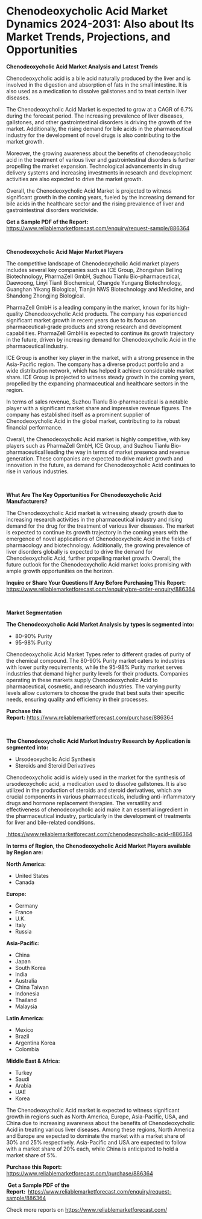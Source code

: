 <p><h1>Chenodeoxycholic Acid Market Dynamics 2024-2031: Also about Its Market Trends, Projections, and Opportunities</h1></p><p><strong>Chenodeoxycholic Acid Market Analysis and Latest Trends</strong></p>
<p><p>Chenodeoxycholic acid is a bile acid naturally produced by the liver and is involved in the digestion and absorption of fats in the small intestine. It is also used as a medication to dissolve gallstones and to treat certain liver diseases.</p><p>The Chenodeoxycholic Acid Market is expected to grow at a CAGR of 6.7% during the forecast period. The increasing prevalence of liver diseases, gallstones, and other gastrointestinal disorders is driving the growth of the market. Additionally, the rising demand for bile acids in the pharmaceutical industry for the development of novel drugs is also contributing to the market growth.</p><p>Moreover, the growing awareness about the benefits of chenodeoxycholic acid in the treatment of various liver and gastrointestinal disorders is further propelling the market expansion. Technological advancements in drug delivery systems and increasing investments in research and development activities are also expected to drive the market growth.</p><p>Overall, the Chenodeoxycholic Acid Market is projected to witness significant growth in the coming years, fueled by the increasing demand for bile acids in the healthcare sector and the rising prevalence of liver and gastrointestinal disorders worldwide.</p></p>
<p><strong>Get a Sample PDF of the Report:&nbsp;</strong> <a href="https://www.reliablemarketforecast.com/enquiry/request-sample/886364">https://www.reliablemarketforecast.com/enquiry/request-sample/886364</a></p>
<p>&nbsp;</p>
<p><strong>Chenodeoxycholic Acid Major Market Players</strong></p>
<p><p>The competitive landscape of Chenodeoxycholic Acid market players includes several key companies such as ICE Group, Zhongshan Belling Biotechnology, PharmaZell GmbH, Suzhou Tianlu Bio-pharmaceutical, Daewoong, Linyi Tianli Biochemical, Changde Yungang Biotechnology, Guanghan Yikang Biological, Tianjin NWS Biotechnology and Medicine, and Shandong Zhongjing Biological. </p><p>PharmaZell GmbH is a leading company in the market, known for its high-quality Chenodeoxycholic Acid products. The company has experienced significant market growth in recent years due to its focus on pharmaceutical-grade products and strong research and development capabilities. PharmaZell GmbH is expected to continue its growth trajectory in the future, driven by increasing demand for Chenodeoxycholic Acid in the pharmaceutical industry. </p><p>ICE Group is another key player in the market, with a strong presence in the Asia-Pacific region. The company has a diverse product portfolio and a wide distribution network, which has helped it achieve considerable market share. ICE Group is projected to witness steady growth in the coming years, propelled by the expanding pharmaceutical and healthcare sectors in the region. </p><p>In terms of sales revenue, Suzhou Tianlu Bio-pharmaceutical is a notable player with a significant market share and impressive revenue figures. The company has established itself as a prominent supplier of Chenodeoxycholic Acid in the global market, contributing to its robust financial performance. </p><p>Overall, the Chenodeoxycholic Acid market is highly competitive, with key players such as PharmaZell GmbH, ICE Group, and Suzhou Tianlu Bio-pharmaceutical leading the way in terms of market presence and revenue generation. These companies are expected to drive market growth and innovation in the future, as demand for Chenodeoxycholic Acid continues to rise in various industries.</p></p>
<p>&nbsp;</p>
<p><strong>What Are The Key Opportunities For Chenodeoxycholic Acid Manufacturers?</strong></p>
<p><p>The Chenodeoxycholic Acid market is witnessing steady growth due to increasing research activities in the pharmaceutical industry and rising demand for the drug for the treatment of various liver diseases. The market is expected to continue its growth trajectory in the coming years with the emergence of novel applications of Chenodeoxycholic Acid in the fields of pharmacology and biotechnology. Additionally, the growing prevalence of liver disorders globally is expected to drive the demand for Chenodeoxycholic Acid, further propelling market growth. Overall, the future outlook for the Chenodeoxycholic Acid market looks promising with ample growth opportunities on the horizon.</p></p>
<p><strong>Inquire or Share Your Questions If Any Before Purchasing This Report:</strong> <a href="https://www.reliablemarketforecast.com/enquiry/pre-order-enquiry/886364">https://www.reliablemarketforecast.com/enquiry/pre-order-enquiry/886364</a></p>
<p>&nbsp;</p>
<p><strong>Market Segmentation</strong></p>
<p><strong>The Chenodeoxycholic Acid Market Analysis by types is segmented into:</strong></p>
<p><ul><li>80-90% Purity</li><li>95-98% Purity</li></ul></p>
<p><p>Chenodeoxycholic Acid Market Types refer to different grades of purity of the chemical compound. The 80-90% Purity market caters to industries with lower purity requirements, while the 95-98% Purity market serves industries that demand higher purity levels for their products. Companies operating in these markets supply Chenodeoxycholic Acid to pharmaceutical, cosmetic, and research industries. The varying purity levels allow customers to choose the grade that best suits their specific needs, ensuring quality and efficiency in their processes.</p></p>
<p><strong>Purchase this Report:&nbsp;</strong><a href="https://www.reliablemarketforecast.com/purchase/886364">https://www.reliablemarketforecast.com/purchase/886364</a></p>
<p>&nbsp;</p>
<p><strong>The Chenodeoxycholic Acid Market Industry Research by Application is segmented into:</strong></p>
<p><ul><li>Ursodeoxycholic Acid Synthesis</li><li>Steroids and Steroid Derivatives</li></ul></p>
<p><p>Chenodeoxycholic acid is widely used in the market for the synthesis of ursodeoxycholic acid, a medication used to dissolve gallstones. It is also utilized in the production of steroids and steroid derivatives, which are crucial components in various pharmaceuticals, including anti-inflammatory drugs and hormone replacement therapies. The versatility and effectiveness of chenodeoxycholic acid make it an essential ingredient in the pharmaceutical industry, particularly in the development of treatments for liver and bile-related conditions.</p></p>
<p><a href="https://www.reliablemarketforecast.com/chenodeoxycholic-acid-r886364">&nbsp;https://www.reliablemarketforecast.com/chenodeoxycholic-acid-r886364</a></p>
<p><strong>In terms of Region, the Chenodeoxycholic Acid Market Players available by Region are:</strong></p>
<p>
    <p> <strong> North America: </strong>
        <ul>
            <li>United States</li>
            <li>Canada</li>
        </ul>
        </p> 
    <p> <strong> Europe: </strong>
        <ul>
            <li>Germany</li>
            <li>France</li>
            <li>U.K.</li>
            <li>Italy</li>
            <li>Russia</li>
        </ul>
        </p> 
    <p> <strong> Asia-Pacific: </strong>
        <ul>
            <li>China</li>
            <li>Japan</li>
            <li>South Korea</li>
            <li>India</li>
            <li>Australia</li>
            <li>China Taiwan</li>
            <li>Indonesia</li>
            <li>Thailand</li>
            <li>Malaysia</li>
        </ul>
        </p> 
    <p> <strong> Latin America: </strong>
        <ul>
            <li>Mexico</li>
            <li>Brazil</li>
            <li>Argentina Korea</li>
            <li>Colombia</li>
        </ul>
        </p> 
    <p> <strong> Middle East & Africa: </strong>
        <ul>
            <li>Turkey</li>
            <li>Saudi</li>
            <li>Arabia</li>
            <li>UAE</li>
            <li>Korea</li>
        </ul>
    </p>
    </p>
<p><p>The Chenodeoxycholic Acid market is expected to witness significant growth in regions such as North America, Europe, Asia-Pacific, USA, and China due to increasing awareness about the benefits of Chenodeoxycholic Acid in treating various liver diseases. Among these regions, North America and Europe are expected to dominate the market with a market share of 30% and 25% respectively. Asia-Pacific and USA are expected to follow with a market share of 20% each, while China is anticipated to hold a market share of 5%.</p></p>
<p><strong>Purchase this Report: </strong><a href="https://www.reliablemarketforecast.com/purchase/886364">https://www.reliablemarketforecast.com/purchase/886364</a></p>
<p>&nbsp;<strong>Get a Sample PDF of the Report:&nbsp;&nbsp;</strong><a href="https://www.reliablemarketforecast.com/enquiry/request-sample/886364">https://www.reliablemarketforecast.com/enquiry/request-sample/886364</a></p>
<p><strong></strong></p>
<p>Check more reports on <a href="https://www.reliablemarketforecast.com/">https://www.reliablemarketforecast.com/</a></p>